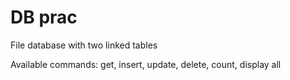 # DB prac

File database with two linked tables 

Available commands: get, insert, update, delete, count, display all
